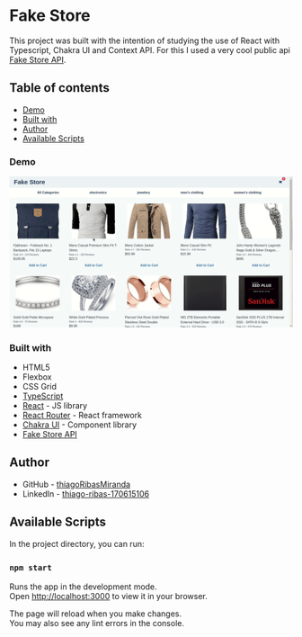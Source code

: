 # Fake Store  

This project was built with the intention of studying the use of React with Typescript, Chakra UI and Context API. For this I used a very cool public api [Fake Store API](https://fakestoreapi.com/).

## Table of contents
- [Demo](#demo)
- [Built with](#built-with)
- [Author](#author)
- [Available Scripts](#available-scripts)

### Demo

![Fake Store Demo](public/FakeStore.gif)

### Built with

- HTML5
- Flexbox
- CSS Grid
- [TypeScript](https://www.typescriptlang.org/)
- [React](https://reactjs.org/) - JS library
- [React Router](https://reactrouter.com/en/main) - React framework
- [Chakra UI](https://chakra-ui.com/) - Component library
- [Fake Store API](https://fakestoreapi.com/)

## Author

- GitHub - [thiagoRibasMiranda](https://github.com/thiagoRibasMiranda)
- LinkedIn - [thiago-ribas-170615106](https://www.linkedin.com/in/thiago-ribas-170615106/)

## Available Scripts

In the project directory, you can run:

### `npm start`

Runs the app in the development mode.\
Open [http://localhost:3000](http://localhost:3000) to view it in your browser.

The page will reload when you make changes.\
You may also see any lint errors in the console.